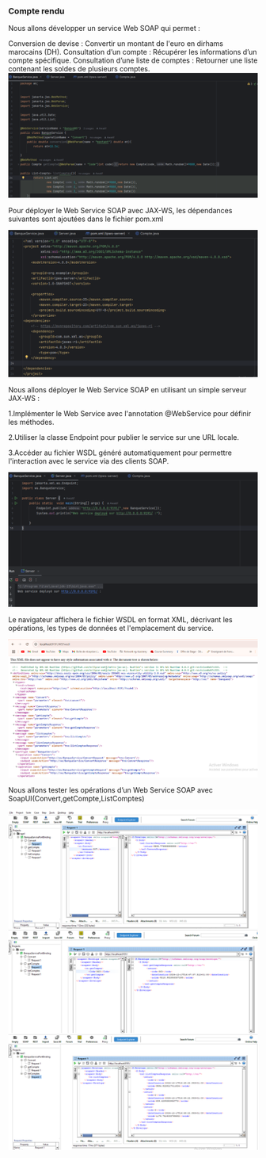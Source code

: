<h3>Compte rendu</h3>

<body> Nous allons développer un service Web SOAP qui permet :

Conversion de devise : Convertir un montant de l'euro en dirhams marocains (DH).
Consultation d’un compte : Récupérer les informations d’un compte spécifique.
Consultation d’une liste de comptes : Retourner une liste contenant les soldes de plusieurs comptes.
<img src="Captures/Capture_1.png">

Pour déployer le Web Service SOAP avec JAX-WS, les dépendances suivantes sont ajoutées dans le fichier pom.xml

<img src="Captures/Capture_2.png">

Nous allons déployer le Web Service SOAP en utilisant un simple serveur JAX-WS :

1.Implémenter le Web Service avec l'annotation @WebService pour définir les méthodes.

2.Utiliser la classe Endpoint pour publier le service sur une URL locale.

3.Accéder au fichier WSDL généré automatiquement pour permettre l'interaction avec le service via des clients SOAP.

<img src="Captures/Capture_3.png">

Le navigateur affichera le fichier WSDL en format XML, décrivant les opérations, les types de données et l'emplacement du service.

<img src="Captures/Capture_4.png">

Nous allons tester les opérations d’un Web Service SOAP avec SoapUI(Convert,getCompte,ListComptes)

<img src="Captures/Capture_5.png">
<img src="Captures/Capture_6.png">
<img src="Captures/Capture_7.png">
